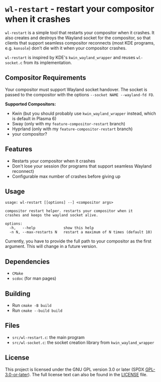 # `wl-restart` - restart your compositor when it crashes

`wl-restart` is a simple tool that restarts your compositor when it crashes. It
also creates and destroys the Wayland socket for the compositor, so that
clients that support seamless compositor reconnects (most KDE programs, e.g.
`konsole`) don't die with it when your compositor crashes.

`wl-restart` is inspired by KDE's `kwin_wayland_wrapper` and reuses
`wl-socket.c` from its implementation.

## Compositor Requirements

Your compositor must support Wayland socket handover. The socket is passed to
the compositor with the options `--socket NAME --wayland-fd FD`.

**Supported Compositors:**

- Kwin (but you should probably use `kwin_wayland_wrapper` instead, which is default in Plasma 6)
- Sway (only with my `feature-compositor-restart` branch)
- Hyprland (only with my `feature-compositor-restart` branch)
- your compositor?

## Features

- Restarts your compositor when it crashes
- Don't lose your session (for programs that support seamless Wayland reconnect)
- Configurable max number of crashes before giving up

## Usage

```
usage: wl-restart [[options] --] <compositor args>

compositor restart helper. restarts your compositor when it
crashes and keeps the wayland socket alive.

options:
  -h,   --help             show this help
  -n N, --max-restarts N   restart a maximum of N times (default 10)
```

Currently, you have to provide the full path to your compositor as the first
argument. This will change in a future version.

## Dependencies

- `CMake`
- `scdoc` (for man pages)

## Building

- Run `cmake -B build`
- Run `cmake --build build`

## Files

- `src/wl-restart.c`: the main program
- `src/wl-socket.c`: the socket creation library from `kwin_wayland_wrapper`

## License

This project is licensed under the GNU GPL version 3.0 or later (SPDX
[GPL-3.0-or-later](https://spdx.org/licenses/GPL-3.0-or-later.html)). The full
license text can also be found in the [LICENSE](/LICENSE) file.
